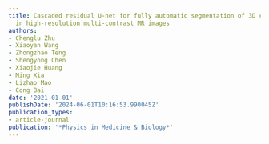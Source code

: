 ```yaml
---
title: Cascaded residual U-net for fully automatic segmentation of 3D carotid artery
  in high-resolution multi-contrast MR images
authors:
- Chenglu Zhu
- Xiaoyan Wang
- Zhongzhao Teng
- Shengyong Chen
- Xiaojie Huang
- Ming Xia
- Lizhao Mao
- Cong Bai
date: '2021-01-01'
publishDate: '2024-06-01T10:16:53.990045Z'
publication_types:
- article-journal
publication: '*Physics in Medicine & Biology*'
---
```


